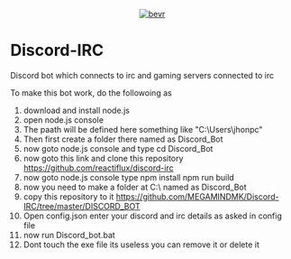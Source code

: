 <p align="center">
<a href="https://imgbb.com/"><img src="https://imgur.com/s9KeJnw.jpg" alt="bevr" border="0"></a>
</p>

# Discord-IRC
Discord bot which connects to irc and gaming servers connected to irc

To make this bot work, do the followoing as
1. download and install node.js
2. open node.js console
3. The paath will be defined here something like "C:\Users\jhonpc"
4. Then first create a folder there named as Discord_Bot
5. now goto node.js console and type cd Discord_Bot
6. now goto this link and clone this repository https://github.com/reactiflux/discord-irc
7. now goto node.js console type 
npm install
npm run build
8. now you need to make a folder at C:\ named as Discord_Bot
9. copy this repository to it https://github.com/MEGAMINDMK/Discord-IRC/tree/master/DISCORD_BOT
10. Open config.json enter your discord and irc details as asked in config file
11. now run Discord_bot.bat
12. Dont touch the exe file its useless you can remove it or delete it
